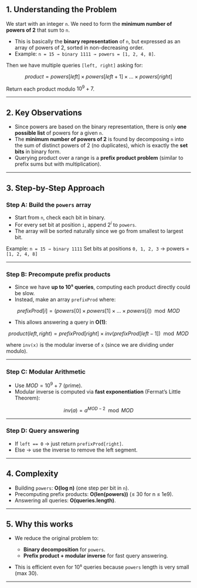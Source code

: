 ## **1. Understanding the Problem**

We start with an integer `n`.
We need to form the **minimum number of powers of 2** that sum to `n`.

* This is basically the **binary representation** of `n`, but expressed as an array of powers of 2, sorted in non-decreasing order.
* Example: `n = 15 → binary 1111 → powers = [1, 2, 4, 8]`.

Then we have multiple queries `[left, right]` asking for:

$$
product = powers[left] \times powers[left+1] \times ... \times powers[right]
$$

Return each product modulo $10^9 + 7$.

---

## **2. Key Observations**

* Since powers are based on the binary representation, there is only **one possible list** of powers for a given `n`.
* The **minimum number of powers of 2** is found by decomposing `n` into the sum of distinct powers of 2 (no duplicates), which is exactly the **set bits** in binary form.
* Querying product over a range is a **prefix product problem** (similar to prefix sums but with multiplication).

---

## **3. Step-by-Step Approach**

### Step A: Build the `powers` array

* Start from `n`, check each bit in binary.
* For every set bit at position `i`, append $2^i$ to `powers`.
* The array will be sorted naturally since we go from smallest to largest bit.

Example:
`n = 15 → binary 1111`
Set bits at positions `0, 1, 2, 3` → powers = `[1, 2, 4, 8]`

---

### Step B: Precompute prefix products

* Since we have **up to 10⁵ queries**, computing each product directly could be slow.
* Instead, make an array `prefixProd` where:

$$
prefixProd[i] = (powers[0] \times powers[1] \times ... \times powers[i]) \mod MOD
$$

* This allows answering a query in **O(1)**:

$$
product(left, right) = prefixProd[right] \times inv(prefixProd[left - 1]) \mod MOD
$$

where `inv(x)` is the modular inverse of `x` (since we are dividing under modulo).

---

### Step C: Modular Arithmetic

* Use $MOD = 10^9 + 7$ (prime).
* Modular inverse is computed via **fast exponentiation** (Fermat’s Little Theorem):

$$
inv(a) = a^{MOD-2} \mod MOD
$$

---

### Step D: Query answering

* If `left == 0` → just return `prefixProd[right]`.
* Else → use the inverse to remove the left segment.

---

## **4. Complexity**

* Building `powers`: **O(log n)** (one step per bit in `n`).
* Precomputing prefix products: **O(len(powers))** (≤ 30 for n ≤ 1e9).
* Answering all queries: **O(queries.length)**.

---

## **5. Why this works**

* We reduce the original problem to:

  * **Binary decomposition** for `powers`.
  * **Prefix product + modular inverse** for fast query answering.
* This is efficient even for 10⁵ queries because `powers` length is very small (max 30).

---

